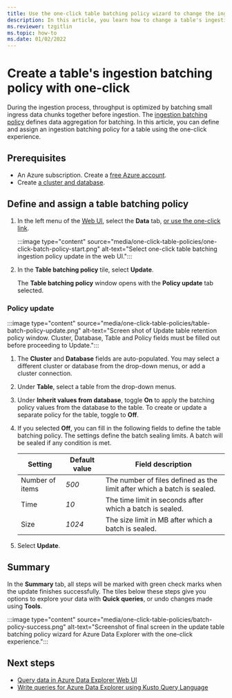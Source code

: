 ```yaml
---
title: Use the one-click table batching policy wizard to change the ingestion batching policy for a table in Azure Data Explorer.
description: In this article, you learn how to change a table's ingestion batching policy using the one-click experience.
ms.reviewer: tzgitlin
ms.topic: how-to
ms.date: 01/02/2022
---
```

# Create a table's ingestion batching policy with one-click

During the ingestion process, throughput is optimized by batching small ingress data chunks together before ingestion. The  [ingestion batching policy](kusto/management/batchingpolicy.md) defines data aggregation for batching.
In this article, you can define and assign an ingestion batching policy for a table using the one-click experience.

## Prerequisites

* An Azure subscription. Create a [free Azure account](https://azure.microsoft.com/free/).
* Create [a cluster and database](create-cluster-database-portal.md).

## Define and assign a table batching policy

1. In the left menu of the [Web UI](https://dataexplorer.azure.com/), select the **Data** tab, [or use the one-click link](https://dataexplorer.azure.com/oneclick). 

    :::image type="content" source="media/one-click-table-policies/one-click-batch-policy-start.png" alt-text="Select one-click table batching ingestion policy update in the web UI.":::

1. In the **Table batching policy** tile, select **Update**. 

    The **Table batching policy** window opens with the **Policy update** tab selected.

### Policy update
 
:::image type="content" source="media/one-click-table-policies/table-batch-policy-update.png" alt-text="Screen shot of Update table retention policy window. Cluster, Database, Table and Policy fields must be filled out before proceeding to Update.":::

1. The **Cluster** and **Database** fields are auto-populated. You may select a different cluster or database from the drop-down menus, or add a cluster connection.

1. Under **Table**, select a table from the drop-down menus.  

1. Under **Inherit values from database**, toggle **On** to apply the batching policy values from the database to the table. To create or update a separate policy for the table, toggle to **Off**.

1. If you selected **Off**, you can fill in the following fields to define the table batching policy. The settings define the batch sealing limits. A batch will be sealed if any condition is met.

    |**Setting** | **Default value** | **Field description**
    |---|---|---|
    | Number of items | *500*  | The number of files defined as the limit after which a batch is sealed.  |
    | Time |  *10* | The time limit in seconds after which a batch is sealed.  |
    | Size |  *1024* | The size limit in MB after which a batch is sealed.  |

1. Select **Update**.

## Summary

In the **Summary** tab, all steps will be marked with green check marks when the update finishes successfully. The tiles below these steps give you options to explore your data with **Quick queries**, or undo changes made using **Tools**.

:::image type="content" source="media/one-click-table-policies/batch-policy-success.png" alt-text="Screenshot of final screen in the update table batching policy wizard for Azure Data Explorer with the one-click experience.":::

## Next steps

* [Query data in Azure Data Explorer Web UI](web-query-data.md)
* [Write queries for Azure Data Explorer using Kusto Query Language](write-queries.md)